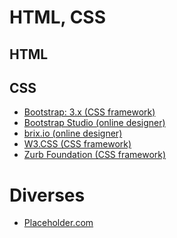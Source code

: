 # HTML, CSS

## HTML

## CSS

- <a target="_blank" href="https://getbootstrap.com/docs/3.3/">Bootstrap: 3.x (CSS framework)</a>
- <a target="_blank" href="https://bootstrapstudio.io/">Bootstrap Studio (online designer)</a>
- <a target="_blank" href="http://brix.io/">brix.io (online designer)</a>
- <a target="_blank" href="https://www.w3schools.com/w3css/default.asp">W3.CSS (CSS framework)</a>
- <a target="_blank" href="https://foundation.zurb.com/">Zurb Foundation (CSS framework)</a>

# Diverses

- <a target="_blank" href="https://placeholder.com/text/lorem-ipsum/">Placeholder.com</a>
